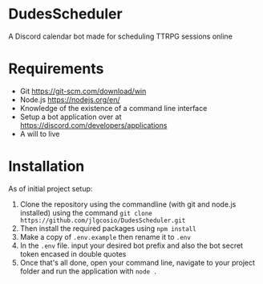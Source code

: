 # DudesScheduler
A Discord calendar bot made for scheduling TTRPG sessions online

# Requirements
- Git <https://git-scm.com/download/win>
- Node.js <https://nodejs.org/en/>
- Knowledge of the existence of a command line interface
- Setup a bot application over at <https://discord.com/developers/applications>
- A will to live
# Installation

As of initial project setup:
1. Clone the repository using the commandline (with git and node.js installed) using the command `git clone https://github.com/jlgcosio/DudesScheduler.git`
2. Then install the required packages using `npm install`
3. Make a copy of `.env.example` then rename it to `.env`
4. In the `.env` file. input your desired bot prefix and also the bot secret token encased in double quotes
5. Once that's all done, open your command line, navigate to your project folder and run the application with `node .`